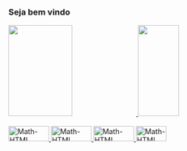 ### Seja bem vindo

<div>
    <a href="https://github.com/tutusvip">
    <img height="180em" width="50%" src="https://github-readme-stats.vercel.app/api?username=tutusvip&show_icons=true&theme=tokyonight">
    <img height="180em" width="40%" src="https://github-readme-stats.vercel.app/api/top-langs/?username=tutusvip&layout=compact&theme=tokyonight">
</div>

<div style="display: inline_block"><br>
  <img aligne="center" alt="Math-HTML" height="30" width="80" src="https://img.shields.io/badge/Python-14354C?style=for-the-badge&logo=python&logoColor=white" />
  <img aligne="center" alt="Math-HTML" height="30" width="80" src="[https://img.shields.io/badge/Python-3776AB?style=for-the-badge&logo=python&logoColor=white](https://img.shields.io/badge/HTML-239120?style=for-the-badge&logo=html5&logoColor=white)" />
  <img aligne="center" alt="Math-HTML" height="30" width="80" src="https://img.shields.io/badge/JavaScript-323330?style=for-the-badge&logo=javascript&logoColor=F7DF1E" />
  <img aligne="center" alt="Math-HTML" height="30" width="60" src="https://img.shields.io/badge/C-00599C?style=for-the-badge&logo=c&logoColor=white" />

</div>
